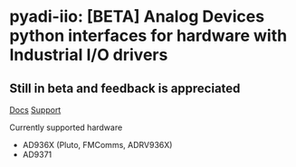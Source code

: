 # pyadi-iio: [BETA] Analog Devices python interfaces for hardware with Industrial I/O drivers

## Still in beta and feedback is appreciated

[Docs](pyadi-iio.readthedocs.io)
[Support](http://ez.analog.com)

Currently supported hardware
- AD936X (Pluto, FMComms, ADRV936X)
- AD9371

